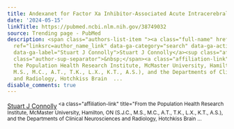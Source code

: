 ```yaml
---
title: Andexanet for Factor Xa Inhibitor-Associated Acute Intracerebral Hemorrhage.
date: '2024-05-15'
linkTitle: https://pubmed.ncbi.nlm.nih.gov/38749032
source: Trending page - PubMed
description: <span class="authors-list-item "><a class="full-name" href="https://pubmed.ncbi.nlm.nih.gov/?term=Connolly+SJ&amp;cauthor_id=38749032"
  ref="linksrc=author_name_link" data-ga-category="search" data-ga-action="author_link"
  data-ga-label="Stuart J Connolly">Stuart J Connolly</a><sup class="affiliation-links"><span
  class="author-sup-separator">&nbsp;</span><a class="affiliation-link" title="From
  the Population Health Research Institute, McMaster University, Hamilton, ON (S.J.C.,
  M.S., M.C., A.T., T.K., L.X., K.T., A.S.), and the Departments of Clinical Neurosciences
  and Radiology, Hotchkiss Brain  ...
disable_comments: true
---
```

<span class="authors-list-item "><a class="full-name" href="https://pubmed.ncbi.nlm.nih.gov/?term=Connolly+SJ&amp;cauthor_id=38749032" ref="linksrc=author_name_link" data-ga-category="search" data-ga-action="author_link" data-ga-label="Stuart J Connolly">Stuart J Connolly</a><sup class="affiliation-links"><span class="author-sup-separator">&nbsp;</span><a class="affiliation-link" title="From the Population Health Research Institute, McMaster University, Hamilton, ON (S.J.C., M.S., M.C., A.T., T.K., L.X., K.T., A.S.), and the Departments of Clinical Neurosciences and Radiology, Hotchkiss Brain  ...